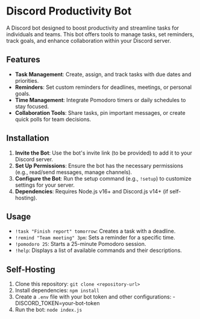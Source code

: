 # Discord Productivity Bot

A Discord bot designed to boost productivity and streamline tasks for individuals and teams. This bot offers tools to manage tasks, set reminders, track goals, and enhance collaboration within your Discord server.

## Features

- **Task Management**: Create, assign, and track tasks with due dates and priorities.
- **Reminders**: Set custom reminders for deadlines, meetings, or personal goals.
- **Time Management**: Integrate Pomodoro timers or daily schedules to stay focused.
- **Collaboration Tools**: Share tasks, pin important messages, or create quick polls for team decisions.

## Installation

1. **Invite the Bot**: Use the bot's invite link (to be provided) to add it to your Discord server.
2. **Set Up Permissions**: Ensure the bot has the necessary permissions (e.g., read/send messages, manage channels).
3. **Configure the Bot**: Run the setup command (e.g., `!setup`) to customize settings for your server.
4. **Dependencies**: Requires Node.js v16+ and Discord.js v14+ (if self-hosting).

## Usage

- `!task "Finish report" tomorrow`: Creates a task with a deadline.
- `!remind "Team meeting" 3pm`: Sets a reminder for a specific time.
- `!pomodoro 25`: Starts a 25-minute Pomodoro session.
- `!help`: Displays a list of available commands and their descriptions.

## Self-Hosting

1. Clone this repository: `git clone <repository-url>`
2. Install dependencies: `npm install`
3. Create a `.env` file with your bot token and other configurations:
   -DISCORD_TOKEN=your-bot-token
4. Run the bot: `node index.js`

